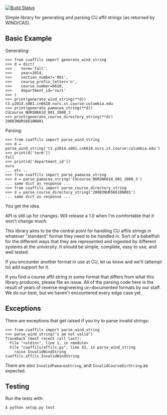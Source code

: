 [![Build Status](https://travis-ci.org/ccnmtl/cuaffils.svg?branch=master)](https://travis-ci.org/ccnmtl/cuaffils)

Simple library for generating and parsing CU affil
strings (as returned by WIND/CAS).

## Basic Example

Generating:

    >>> from cuaffils import generate_wind_string
    >>> d = dict(
    >>>    term='fall',
    >>>    year=2014,
    >>>    section_number='001',
    >>>    course_prefix_letter='n',
    >>>    course_number=6610,
    >>>    department_id='nurs'
    >>> )
    >>> print(generate_wind_string(**d))
    t3.y2014.s001.cn6610.nurs.st.course:columbia.edu
    >>> print(generate_pamacea_string(**d))
    CUcourse_NURSN6610_001_2008_3
    >>> print(generate_course_directory_string(**d))
    20083NURS6610N001

Parsing:

    >>> from cuaffils import parse_wind_string
    >>> d = parse_wind_string('t3.y2014.s001.cn6610.nurs.st.course:columbia.edu')
    >>> print(d['term'])
    fall
    >>> print(d['department_id'])
    nurs
    ... etc ..
    >>> from cuaffils import parse_pamacea_string
    >>> d = parse_pamacea_string('CUcourse_NURSN6610_001_2008_3')
    ... same dict as response ...
    >>> from cuaffils import parse_course_directory_string
    >>> d = parse_course_directory_string('20083NURS6610N001')
    ... same dict as response ...

You get the idea.

API is still up for changes. Will release a 1.0 when I'm comfortable
that it won't change much.

This library aims to be the central point for handling CU affils
strings in whatever "standard" format they need to be handled in. Sort
of a babelfish for the different ways that they are represented
and ingested by different systems at the university. It should be
simple, complete, easy to use, and well tested.

If you encounter another format in use at CU, let us know and
we'll (attempt to) add support for it.

If you find a course affil string in some format that differs from
what this library produces, please file an issue. All of the parsing
code here is the result of years of reverse engineering un-documented
formats by our staff. We do our best, but we haven't encountered every
edge case yet.

## Exceptions

There are exceptions that get raised if you try to parse invalid
strings:

    >>> from cuaffils import parse_wind_string
    >>> parse_wind_string("i am not valid")
    Traceback (most recent call last):
      File "<stdin>", line 1, in <module>
      File "cuaffils/affils.py", line 43, in parse_wind_string
        raise InvalidWindString
    cuaffils.affils.InvalidWindString

There are also `InvalidPamaceaString`, and `InvalidCourseDirString`
as expected.

## Testing

Run the tests with:

    $ python setup.py test
